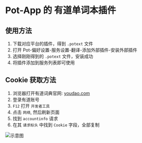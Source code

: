 # Pot-App 的 有道单词本插件

## 使用方法

1. 下载对应平台的插件，得到 `.potext` 文件
2. 打开 Pot-偏好设置-服务设置-翻译-添加外部插件-安装外部插件
3. 选择刚刚得到的 `.potext` 文件，安装成功
4. 将插件添加到服务列表即可使用

## Cookie 获取方法

1. 浏览器打开有道词典官网: [youdao.com](https://www.youdao.com/)
2. 登录有道账号
3. `F12` 打开 `开发者工具`
4. 点击 `网络`, 然后刷新页面
5. 找到 `accountinfo` 请求
6. 在其 `请求标头` 中找到 `Cookie` 字段，全部复制

![示意图](./devtools.png)
